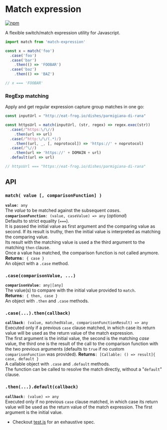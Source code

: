 # Match expression
[![npm](https://img.shields.io/npm/v/match-expression.svg)](https://www.npmjs.com/package/match-expression)

A flexible switch/match expression utility for Javascript.

```javascript
import match from 'match-expression'

const x = match('foo')
  .case('foo')
  .case('bar')
    .then(() => 'FOOBAR')
  .case('baz')
    .then(() => 'BAZ')

// x === 'FOOBAR'
```
### RegExp matching
Apply and get regular expression capture group matches in one go:

```javascript
const inputUrl = "http://eat-frog.io/dishes/parmigiana-di-rana"

const httpsUrl = match(inputUrl, (str, regex) => regex.exec(str))
  .case(/^https:\/\//)
    .then(url => url)
  .case(/^http:\/\/(.*)/)
    .then((url, _, [, noprotocol]) => 'https://' + noprotocol)
  .case(/^\//)
    .then(url => 'https://' + DOMAIN + url)
  .default(url => url)

// httpsUrl === "https://eat-frog.io/dishes/parmigiana-di-rana"
```

## API

### `match( value [, comparisonFunction] )`
**`value`**`: any`  
  The *value* to be matched against the subsequent *case*s.  
**`comparisonFunction`**`: (value, caseValue) => any` (*optional*)  
   Defaults to strict equality (`===`).  
   It is passed the initial value as first argument and the comparing value as second. If its result is truthy, then the initial value is interpreted as matching the comparing value.  
   Its result with the matching value is used a the third argument to the matching `then` clause.  
   Once a value has matched, the comparison function is not called anymore.  
**Returns**`: { case }`  
   An object with a `.case` method.

### `.case(comparisonValue, ...)`
**`comparisonValue`**`: any|[any]`  
  The value(s) to compare with the initial value provided to `match`.  
**Returns**`: { then, case }`  
   An object with `.then` and `.case` methods.  
  
### `.case(...).then(callback)`
**`callback`**`: (value, matchedValue, comparisonFunctionResult) => any`  
  Executed only if a previous `case` clause matched, in which case its return value will be used as the return value of the match expression.  
  The first argument is the initial value, the second is the matching *case* value, the third one is the result of the call to the comparison function with the two previous arguments (defaults to `true` if no custom `comparisonFunction` was provided).
**Returns**`: [Callable: () => result]{ case, default }`  
  A callable object with `.case` and `.default` methods.  
  The function can be called to resolve the match directly, without a "`default`" clause.
  
### `.then(...).default(callback)`
**`callback`**`: (value) => any`  
  Executed only if no previous `case` clause matched, in which case its return value will be used as the return value of the match expression. 
  The first argument is the initial value.
  
* Checkout [test.js](`test.js`) for an exhaustive spec.
